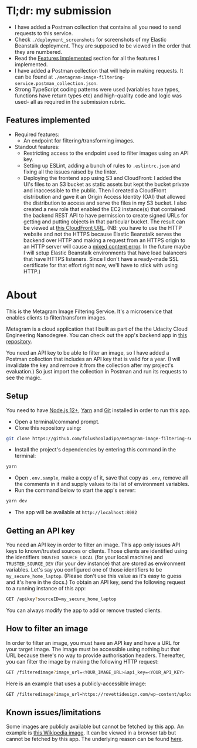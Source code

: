 # Tl;dr: my submission
- I have added a Postman collection that contains all you need to send requests to this service.
- Check `./deployment_screenshots` for screenshots of my Elastic Beanstalk deployment. They are supposed to be viewed in the order that they are numbered.
- Read the [Features Implemented](#features-implemented) section for all the features I implemented.
- I have added a Postman collection that will help in making requests. It can be found at `./metagram-image-filtering-service.postman_collection.json`.
- Strong TypeScript coding patterns were used (variables have types, functions have return types etc) and high-quality code and logic was used- all as required in the submission rubric.

## Features implemented
- Required features:
    - An endpoint for filtering/transforming images.
- Standout features:
    - Restricting access to the endpoint used to filter images using an API key.
    - Setting up ESLint, adding a bunch of rules to `.eslintrc.json` and fixing all the issues raised by the linter.
    - Deploying the frontend app using S3 and CloudFront: I added the UI's files to an S3 bucket as static assets but kept the bucket private and inaccessible to the public. Then I created a CloudFront distribution and gave it an Origin Access Identity (OAI) that allowed the distribution to access and serve the files in my S3 bucket. I also created a new role that enabled the EC2 instance(s) that contained the backend REST API to have permission to create signed URLs for getting and putting objects in that particular bucket. The result can be viewed at [this CloudFront URL](http://darqu04zcxi87.cloudfront.net/). (NB: you have to use the HTTP website and not the HTTPS because Elastic Beanstalk serves the backend over HTTP and making a request from an HTTPS origin to an HTTP server will cause a [mixed content error](https://developer.mozilla.org/en-US/docs/Web/Security/Mixed_content). In the future maybe I will setup Elastic Beanstalk environments that have load balancers that have HTTPS listeners. Since I don't have a ready-made SSL certificate for that effort right now, we'll have to stick with using HTTP.)

# About
This is the Metagram Image Filtering Service. It's a microservice that enables clients to filter/transform images.

Metagram is a cloud application that I built as part of the the Udacity Cloud Engineering Nanodegree. You can check out the app's backend app in [this repository](https://github.com/folushooladipo/metagram-api).

You need an API key to be able to filter an image, so I have added a Postman collection that includes an API key that is valid for a year. (I will invalidate the key and remove it from the collection after my project's evaluation.) So just import the collection in Postman and run its requests to see the magic.

## Setup
You need to have [Node.js 12+](https://nodejs.org/en/), [Yarn](https://yarnpkg.com/) and [Git](https://git-scm.com/) installed in order to run this app.
- Open a terminal/command prompt.
- Clone this repository using:
```bash
git clone https://github.com/folushooladipo/metagram-image-filtering-service.git
```
- Install the project's dependencies by entering this command in the terminal:
```bash
yarn
```
- Open `.env.sample`, make a copy of it, save that copy as `.env`, remove all the comments in it and supply values to its list of environment variables.
- Run the command below to start the app's server:
```bash
yarn dev
```
- The app will be available at `http://localhost:8082`

## Getting an API key
You need an API key in order to filter an image. This app only issues API keys to known/trusted sources or clients. Those clients are identified using the identifiers `TRUSTED_SOURCE_LOCAL` (for your local machine) and `TRUSTED_SOURCE_DEV` (for your dev instance) that are stored as environment variables. Let's say you configured one of those identifiers to be `my_secure_home_laptop`. (Please don't use this value as it's easy to guess and it's here in the docs.) To obtain an API key, send the following request to a running instance of this app:
```bash
GET /apikey?sourceID=my_secure_home_laptop
```
You can always modify the app to add or remove trusted clients.

## How to filter an image
In order to filter an image, you must have an API key and have a URL for your target image. The image must be accessible using nothing but that URL because there's no way to provide authorisation headers. Thereafter, you can filter the image by making the following HTTP request:
```bash
GET /filteredimage?image_url=<YOUR_IMAGE_URL>&api_key=<YOUR_API_KEY>
```
Here is an example that uses a publicly-accessible image:
```bash
GET /filteredimage?image_url=https://rovettidesign.com/wp-content/uploads/2011/07/clouds2.jpg&api_key<YOUR_API_KEY>
```

## Known issues/limitations
Some images are publicly available but cannot be fetched by this app. An example is [this Wikipedia image](https://upload.wikimedia.org/wikipedia/commons/b/bd/Golden_tabby_and_white_kitten_n01.jpg). It can be viewed in a browser tab but cannot be fetched by this app. The underlying reason can be found [here](https://github.com/oliver-moran/jimp/issues/643).
